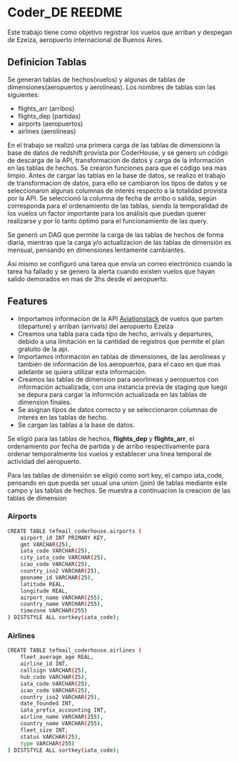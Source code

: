 # Coder_DE REEDME

Este trabajo tiene como objetivo registrar los vuelos que arriban y despegan de Ezeiza, aeropuerto internacional de Buenos Aires.

## Definicion Tablas

Se generan tablas de hechos(vuelos) y algunas de tablas de dimensiones(aeropuertos y aerolineas). Los nombres de tablas son las siguientes:
- flights_arr (arribos)
- flights_dep (partidas)
- airports (aeropuertos)
- airlines (aerolineas)

En el trabajo se realizó una primera carga de las tablas de dimensionn la base de datos de redshift provista por CoderHouse, y se genero un código de descarga de la API, transformacion de datos y carga de la información en las tablas de hechos. Se crearon funciones para que el código sea mas limpio. Antes de cargar las tablas en la base de datos, se realizo el trabajo de transformacion de datos, para ello se cambiaron los tipos de datos y se seleccionaron algunas columnas de interés respecto a la totalidad provista por la API. Se seleccionó la columna de fecha de arribo o salida, según corresponda para el ordenamiento de las tablas, siendo la temporalidad de los vuelos un factor importante para los análisis que puedan querer realizarse y por lo tanto óptimo para el funcionamiento de las query. 

Se generó un DAG que permite la carga de las tablas de hechos de forma diaria, mientras que la carga y/o actualizacion de las tablas de dimensión es mensual, pensando en dimensiones lentamente cambiantes.

Asi mismo se configuró una tarea que envía un correo electrónico cuando la tarea ha fallado y se genero la alerta cuando existen vuelos que hayan salido demorados en mas de 3hs desde el aeropuerto.

## Features

- Importamos informacion de la API [Aviationstack](https://aviationstack.com/) de vuelos que parten (departure) y arriban (arrivals) del aeropuerto Ezeiza
- Creamos una tabla para cada tipo de hecho, arrivals y departures, debido a una limitación en la cantidad de registros que permite el plan gratuito de la api. 
- Importamos información en tablas de dimensiones, de las aerolineas y también de información de los aeropuertos, para el caso en que mas adelante se quiera utilizar esta información.
- Creamos las tablas de dimension para aeorlineas y aeropuertos con información actualizada, con una instancia previa de staging que luego se depura para cargar la informción actualizada en las tablas de dimension finales.
- Se asignan tipos de datos correcto y se seleccionaron columnas de interes en las tablas de hecho. 
- Se cargan las tablas a la base de datos.

Se eligió para las tablas de hechos, **flights_dep** y **flights_arr**, el ordenamiento por fecha de partida y de arribo respectivamente para ordenar temporalmente los vuelos y establecer una linea temporal de actividad del aeropuerto. 

Para las tablas de dimensión se eligió como sort key, el campo iata_code, pensando en que pueda ser usual una union (join) de tablas mediante este campo y las tablas de hechos. Se muestra a continuacion la creacion de las tablas de dimension

### Airports
```sh
CREATE TABLE tefmail_coderhouse.airports ( 
	airport_id INT PRIMARY KEY, 
	gmt VARCHAR(25), 
	iata_code VARCHAR(25), 
	city_iata_code VARCHAR(25), 
	icao_code VARCHAR(25), 
	country_iso2 VARCHAR(25), 
	geoname_id VARCHAR(25), 
	latitude REAL, 
	longitude REAL, 
	airport_name VARCHAR(255), 
	country_name VARCHAR(255), 
	timezone VARCHAR(255) 
) DISTSTYLE ALL sortkey(iata_code); 
```

### Airlines 
```sh
CREATE TABLE tefmail_coderhouse.airlines (
	fleet_average_age REAL,
	airline_id INT,
	callsign VARCHAR(25),
	hub_code VARCHAR(25),
	iata_code VARCHAR(25),
	icao_code VARCHAR(25),
	country_iso2 VARCHAR(25),
	date_founded INT,
	iata_prefix_accounting INT,
	airline_name VARCHAR(255),
	country_name VARCHAR(255),
	fleet_size INT,
	status VARCHAR(25),
	type VARCHAR(255)
) DISTSTYLE ALL sortkey(iata_code);
```


